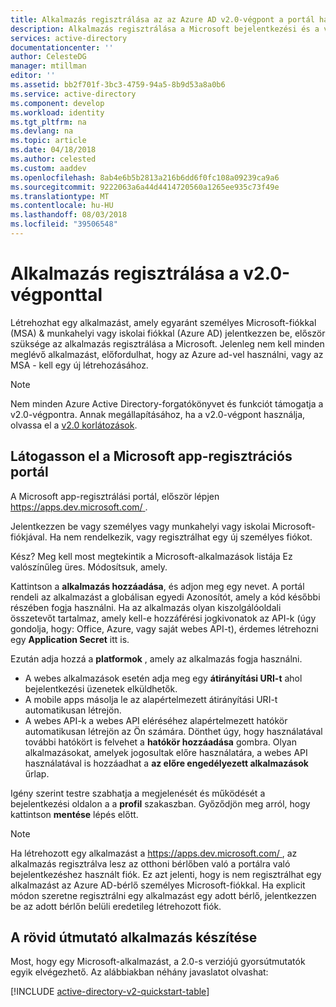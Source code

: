 ```yaml
---
title: Alkalmazás regisztrálása az az Azure AD v2.0-végpont a portál használatával |} A Microsoft Docs
description: Alkalmazás regisztrálása a Microsoft bejelentkezési és a v2.0-végpont használatával a Microsoft-szolgáltatásokhoz
services: active-directory
documentationcenter: ''
author: CelesteDG
manager: mtillman
editor: ''
ms.assetid: bb2f701f-3bc3-4759-94a5-8b9d53a8a0b6
ms.service: active-directory
ms.component: develop
ms.workload: identity
ms.tgt_pltfrm: na
ms.devlang: na
ms.topic: article
ms.date: 04/18/2018
ms.author: celested
ms.custom: aaddev
ms.openlocfilehash: 8ab4e6b5b2813a216b6dd6f0fc108a09239ca9a6
ms.sourcegitcommit: 9222063a6a44d4414720560a1265ee935c73f49e
ms.translationtype: MT
ms.contentlocale: hu-HU
ms.lasthandoff: 08/03/2018
ms.locfileid: "39506548"
---
```

# <a name="how-to-register-an-app-with-the-v20-endpoint"></a>Alkalmazás regisztrálása a v2.0-végponttal
Létrehozhat egy alkalmazást, amely egyaránt személyes Microsoft-fiókkal (MSA) & munkahelyi vagy iskolai fiókkal (Azure AD) jelentkezzen be, először szüksége az alkalmazás regisztrálása a Microsoft. Jelenleg nem kell minden meglévő alkalmazást, előfordulhat, hogy az Azure ad-vel használni, vagy az MSA - kell egy új létrehozásához.

> [!NOTE]
> Nem minden Azure Active Directory-forgatókönyvet és funkciót támogatja a v2.0-végpontra. Annak megállapításához, ha a v2.0-végpont használja, olvassa el a [v2.0 korlátozások](active-directory-v2-limitations.md).


## <a name="visit-the-microsoft-app-registration-portal"></a>Látogasson el a Microsoft app-regisztrációs portál
A Microsoft app-regisztrálási portál, először lépjen [ https://apps.dev.microsoft.com/ ](https://apps.dev.microsoft.com/?referrer=https://azure.microsoft.com/documentation/articles&deeplink=/appList). 

Jelentkezzen be vagy személyes vagy munkahelyi vagy iskolai Microsoft-fiókjával. Ha nem rendelkezik, vagy regisztrálhat egy új személyes fiókot.

Kész? Meg kell most megtekintik a Microsoft-alkalmazások listája Ez valószínűleg üres. Módosítsuk, amely.

Kattintson a **alkalmazás hozzáadása**, és adjon meg egy nevet. A portál rendeli az alkalmazást a globálisan egyedi Azonosítót, amely a kód későbbi részében fogja használni. Ha az alkalmazás olyan kiszolgálóoldali összetevőt tartalmaz, amely kell-e hozzáférési jogkivonatok az API-k (úgy gondolja, hogy: Office, Azure, vagy saját webes API-t), érdemes létrehozni egy **Application Secret** itt is.

Ezután adja hozzá a **platformok** , amely az alkalmazás fogja használni.

* A webes alkalmazások esetén adja meg egy **átirányítási URI-t** ahol bejelentkezési üzenetek elküldhetők.
* A mobile apps másolja le az alapértelmezett átirányítási URI-t automatikusan létrejön.
* A webes API-k a webes API eléréséhez alapértelmezett hatókör automatikusan létrejön az Ön számára. Dönthet úgy, hogy használatával további hatókört is felvehet a **hatókör hozzáadása** gombra. Olyan alkalmazásokat, amelyek jogosultak előre használatára, a webes API használatával is hozzáadhat a **az előre engedélyezett alkalmazások** űrlap. 

Igény szerint testre szabhatja a megjelenését és működését a bejelentkezési oldalon a a **profil** szakaszban. Győződjön meg arról, hogy kattintson **mentése** lépés előtt.

> [!NOTE]
> Ha létrehozott egy alkalmazást a [ https://apps.dev.microsoft.com/ ](https://apps.dev.microsoft.com/?referrer=https://azure.microsoft.com/documentation/articles&deeplink=/appList), az alkalmazás regisztrálva lesz az otthoni bérlőben való a portálra való bejelentkezéshez használt fiók. Ez azt jelenti, hogy is nem regisztrálhat egy alkalmazást az Azure AD-bérlő személyes Microsoft-fiókkal. Ha explicit módon szeretne regisztrálni egy alkalmazást egy adott bérlő, jelentkezzen be az adott bérlőn belüli eredetileg létrehozott fiók.


## <a name="build-a-quickstart-app"></a>A rövid útmutató alkalmazás készítése
Most, hogy egy Microsoft-alkalmazást, a 2.0-s verziójú gyorsútmutatók egyik elvégezhető. Az alábbiakban néhány javaslatot olvashat:

[!INCLUDE [active-directory-v2-quickstart-table](../../../includes/active-directory-v2-quickstart-table.md)]

